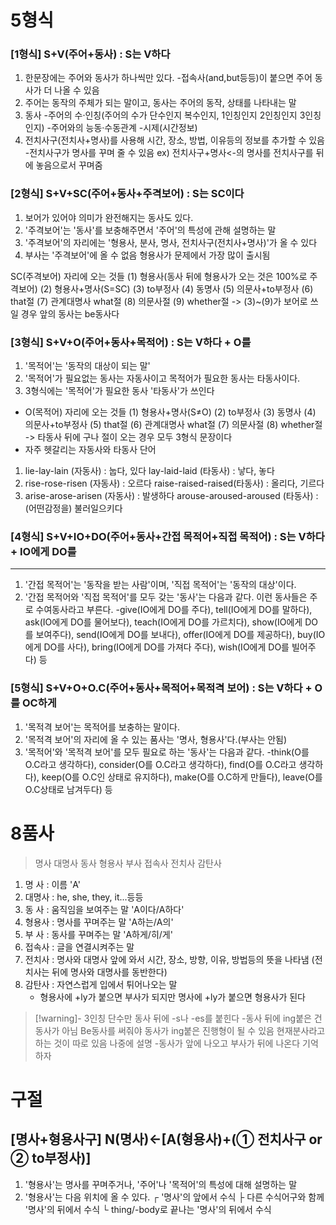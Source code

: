 

# 5형식
### [1형식] S+V(주어+동사) : S는 V하다
1.  한문장에는 주어와 동사가 하나씩만 있다. -접속사(and,but등등)이 붙으면 주어 동사가 더 나올 수 있음
2.  주어는 동작의 주체가 되는 말이고, 동사는 주어의 동작, 상태를 나타내는 말
3.  동사 -주어의 수·인칭(주어의 수가 단수인지 복수인지, 1인칭인지 2인칭인지 3인칭인지) -주어와의 능동·수동관계 -시제(시간정보)
4.  전치사구(전치사+명사)를 사용해 시간, 장소, 방법, 이유등의 정보를 추가할 수 있음 -전치사구가 명사를 꾸며 줄 수 있음 ex) 전치사구+명사<-의 명사를 전치사구를 뒤에 놓음으로서 꾸며줌

### [2형식] S+V+SC(주어+동사+주격보어) : S는 SC이다
1.  보어가 있어야 의미가 완전해지는 동사도 있다.
2.  '주격보어'는 '동사'를 보충해주면서 '주어'의 특성에 관해 설명하는 말
3.  '주격보어'의 자리에는 '형용사, 분사, 명사, 전치사구(전치사+명사)'가 올 수 있다
4.  부사는 '주격보어'에 올 수 없음 형용사가 문제에서 가장 많이 출시됨

SC(주격보어) 자리에 오는 것들 (1) 형용사(동사 뒤에 형용사가 오는 것은 100%로 주격보어) (2) 형용사+명사(S=SC) (3) to부정사 (4) 동명사 (5) 의문사+to부정사 (6) that절 (7) 관계대명사 what절 (8) 의문사절 (9) whether절 -> (3)~(9)가 보어로 쓰일 경우 앞의 동사는 be동사다

### [3형식] S+V+O(주어+동사+목적어) : S는 V하다 + O를
1.  '목적어'는 '동작의 대상이 되는 말'
2.  '목적어'가 필요없는 동사는 자동사이고 목적어가 필요한 동사는 타동사이다.
3.  3형식에는 '목적어'가 필요한 동사 '타동사'가 쓰인다

-   O(목적어) 자리에 오는 것들 (1) 형용사+명사(S≠O) (2) to부정사 (3) 동명사 (4) 의문사+to부정사 (5) that절 (6) 관계대명사 what절 (7) 의문사절 (8) whether절 -> 타동사 뒤에 구나 절이 오는 경우 모두 3형식 문장이다
-   자주 헷갈리는 자동사와 타동사 단어

1.  lie-lay-lain (자동사) : 눕다, 있다 lay-laid-laid (타동사) : 낳다, 놓다
2.  rise-rose-risen (자동사) : 오르다 raise-raised-raised(타동사) : 올리다, 기르다
3.  arise-arose-arisen (자동사) : 발생하다 arouse-aroused-aroused (타동사) : (어떤감정을) 불러일으키다

### [4형식] S+V+IO+DO(주어+동사+간접 목적어+직접 목적어) : S는 V하다 + IO에게 DO를

---

1.  '간접 목적어'는 '동작을 받는 사람'이며, '직접 목적어'는 '동작의 대상'이다.
2.  '간접 목적어와 '직접 목적어'를 모두 갖는 '동사'는 다음과 같다. 이런 동사들은 주로 수여동사라고 부른다. -give(IO에게 DO를 주다), tell(IO에게 DO를 말하다), ask(IO에게 DO를 물어보다), teach(IO에게 DO를 가르치다), show(IO에게 DO를 보여주다), send(IO에게 DO를 보내다), offer(IO에게 DO를 제공하다), buy(IO에게 DO를 사다), bring(IO에게 DO를 가져다 주다), wish(IO에게 DO를 빌어주다) 등

### [5형식] S+V+O+O.C(주어+동사+목적어+목적격 보어) : S는 V하다 + O를 OC하게
1.  '목적격 보어'는 목적어를 보충하는 말이다.
2.  '목적격 보어'의 자리에 올 수 있는 품사는 '명사, 형용사'다.(부사는 안됨)
3.  '목적어'와 '목적격 보어'를 모두 필요로 하는 '동사'는 다음과 같다. -think(O를 O.C라고 생각하다), consider(O를 O.C라고 생각하다), find(O를 O.C라고 생각하다), keep(O를 O.C인 상태로 유지하다), make(O를 O.C하게 만들다), leave(O를 O.C상태로 남겨두다) 등


# 8품사
> 명사 대명사 동사 형용사 부사 접속사 전치사 감탄사
1.  명 사 : 이름 'A'
2.  대명사 : he, she, they, it...등등
3.  동 사 : 움직임을 보여주는 말 'A이다/A하다'
4.  형용사 : 명사를 꾸며주는 말 'A하는/A의'
5.  부 사 : 동사를 꾸며주는 말 'A하게/히/게'
6.  접속사 : 글을 연결시켜주는 말
7.  전치사 : 명사와 대명사 앞에 와서 시간, 장소, 방향, 이유, 방법등의 뜻을 나타냄 (전치사는 뒤에 명사와 대명사를 동반한다)
8.  감탄사 : 자연스럽게 입에서 튀어나오는 말 
	- 형용사에 +ly가 붙으면 부사가 되지만 명사에 +ly가 붙으면 형용사가 된다

>[!warning]- 3인칭 단수만 동사 뒤에 -s나 -es를 붙힌다 -동사 뒤에 ing붙은 건 동사가 아님 Be동사를 써줘야 동사가 ing붙은 진행형이 될 수 있음 현재분사라고 하는 것이 따로 있음 나중에 설명 -동사가 앞에 나오고 부사가 뒤에 나온다 기억하자

# 구절
## [명사+형용사구] N(명사)<-[A(형용사)+(① 전치사구 or ② to부정사)]
1.  '형용사'는 명사를 꾸며주거나, '주어'나 '목적어'의 특성에 대해 설명하는 말
2.  '형용사'는 다음 위치에 올 수 있다. ┌ '명사'의 앞에서 수식 ├ 다른 수식어구와 함께 '명사'의 뒤에서 수식 └ thing/-body로 끝나는 '명사'의 뒤에서 수식